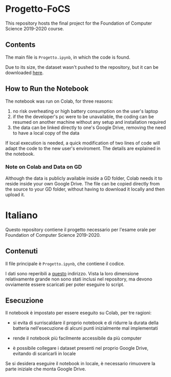 # Progetto-FoCS
This repository hosts the final project for the Foundation of Computer Science 2019-2020 course.

## Contents
The main file is `Progetto.ipynb`, in which the code is found.

Due to its size, the dataset wasn't pushed to the repository, but it can be downloaded [here](https://drive.google.com/file/d/1-tJtnIbo1Rt-F1XfoWGVkmBXiI-ciuRx/view "Kiva Dataset").

## How to Run the Notebook
The notebook was run on Colab, for three reasons:
1. no risk overheating or high battery consumption on the user's laptop
1. if the the developer's pc were to be unavailable, the coding can be resumed on another machine without any setup and installation required
1. the data can be linked directly to one's Google Drive, removing the need to have a local copy of the data

If local execution is needed, a quick modification of two lines of code will adapt the code to the new user's enviroment. The details are explained in the notebook.

### Note on Colab and Data on GD
Although the data is publicly available inside a GD folder, Colab needs it to reside inside your own Google Drive. The file can be copied directly from the source to your GD folder, without having to download it locally and then upload it.


# Italiano


Questo repository contiene il progetto necessario per l'esame orale per Foundation of Computer Science 2019-2020.

## Contenuti
Il file principale è `Progetto.ipynb`, che contiene il codice.

I dati sono reperibili a [questo](https://drive.google.com/file/d/1-tJtnIbo1Rt-F1XfoWGVkmBXiI-ciuRx/view "Kiva Dataset") indirizzo. Vista la loro dimensione relativamente grande non sono stati inclusi nel repository, ma devono ovviamente essere scaricati per poter eseguire lo script.

## Esecuzione
Il notebook è impostato per essere eseguito su Colab, per tre ragioni:

- si evita di surriscaldare il proprio notebook e di ridurre la durata della batteria nell'esecuzione di alcuni punti inizialmente mal implementati

- rende il notebook più facilmente accessibile da più computer

- è possibile collegare i dataset presenti nel proprio Google Drive, evitando di scaricarli in locale

Se si desidera eseguire il notebook in locale, è necessario rimuovere la parte iniziale che monta Google Drive.

